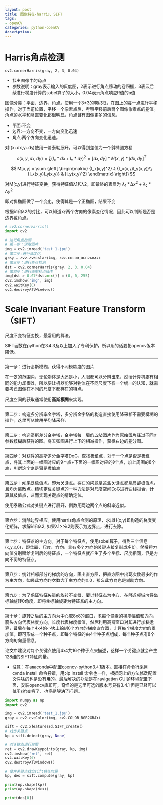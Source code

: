 ```yaml
---
layout: post
title: 图像特征-harris、SIFT
tags:
- openCV
categories: python-openCV
description:
---
```


# Harris角点检测

`cv2.cornerHarris(gray, 2, 3, 0.04)`
* 找出图像中的角点
* 参数说明：gray表示输入的灰度图，2表示进行角点移动的卷积框，3表示后续进行梯度计算的sobel算子的大小，0.04表示角点响应R值的α值

图像分类：平面、边界、角点。使用一个3*3的卷积框，在图上的每一点进行平移操作，对于当前位置，平移一个像素点后，考察平移前后两个图像像素点的差值。角点的水平和竖直变化都很明显，角点含有图像更多的信息。
* 平面:不变
* 边界:一方向不变，一方向变化迅速
* 角点:两个方向变化迅速。

对I(x+dx,y+dy)使用一阶泰勒展开，可以得到差值为一个斜椭圆方程

$$
c(x,y,dx,dy) = \sum (I_x*dx+I_y*dy)^2 = [dx,dy] * M(x,y) * [dx,dy]^T
$$

$$
M[x,y] = \sum {\left[
\begin{matrix}
{I_x(x,y)^2} & {I_x(x,y)I_y(x,y)}\\
{I_x(x,y)I_y(x,y)} & {I_y(x,y)^2}
\end{matrix}
\right]}
$$

对M[x,y]进行特征变换，获得特征值λ1和λ2，即最终的表示为 $λ_1*∆x^ 2 + λ_2*∆y ^ 2$

即对斜椭圆做了一个变化，使得其是一个正椭圆，结果不变

根据λ1和λ2的对比，可以知道xy两个方向的像素变化情况，因此可以判断是否是边界或角点。

```python
# cv2.cornerHarris()
import cv2

# 进行角点检测
# 第一步：读取图片
img = cv2.imread('test_1.jpg')
# 第二步:进行灰度化
gray = cv2.cvtColor(img, cv2.COLOR_BGR2GRAY)
# 第三步：进行角点检测
dst = cv2.cornerHarris(gray, 2, 3, 0.04)
# 第四步：进行画图秒点操作
img[dst > 0.01*dst.max()] = (0, 0, 255)
cv2.imshow('img', img)
cv2.waitKey(0)
cv2.destroyAllWindows()
```

# Scale Invariant Feature Transform（SIFT）
尺度不变特征变换，最常用的算法。

SIFT函数在python在3.4.3及以上加入了专利保护，所以用的话要把opencv版本降低。

---

第一步：进行高斯模糊，获得不同模糊度的图片

在一定的范围内，无论物体是大还是小，人眼都可以分辨出来，然而计算机要有相同的能力却很难，所以要让机器能够对物体在不同尺度下有一个统一的认知，就需要考虑图像在不同的尺度下都存在的特点。

尺度空间的获取通常使用**高斯模糊**来实现。

---

第二步：构造多分辨率金字塔，多分辨金字塔的构造直接使用降采样不需要模糊的操作，这里可以使用平均降采样。

---

第三步：构造高斯差分金字塔，金字塔每一层的五站图片作为原始图片经过不同σ参数模糊后获得的图。将五张图进行上下的相减操作，获得右边的差分图。

---

第四步：对获得的高斯差分金字塔DoG，查找极值点，对于一个点是否是极值点，将其上面的一幅图对应的9个点+下面的一幅图对应的9个点，加上周围的8个点，判断这个点是否是极值点

---

第五步：如果是极值点，即为关键点。存在的问题是这些关键点都是局部极值点，且均为离散点。精切定位关键点的一种方法是对尺度空间DoG进行曲线拟合，计算其极值点，从而实现关键点的精确定位。

使用泰勒公式对关键点进行展开，倒数用两边两个点的斜率近似。

---

第六步：消除边界相应。使用harris角点检测的原理，求出H(x,y)即构造的梯度变化矩阵，求解λ1和λ2, 如果λ1>>λ2则表示为边界点，进行去除。

---

第七步：特征点的主方向。对于每个特征点，使用sobel算子，得到三个信息(x,y,σ,θ)，即位置、尺度、方向。具有多个方向的关键点被复制成多份，然后将方向值分别赋给复制后的特征点，一个特征点就产生了多个坐标、尺度相同，但是方向不同的特征点。

---

第八步：统计相邻部分的梯度的方向，画出直方图，把直方图中出现次数最多的作为主方向，如果此方向的次数大于主方向的0.8，那么此方向也是辅助方向。

---

第九步：为了保证特征矢量的旋转不变性，要以特征点为中心，在附近邻域内将坐标轴旋转θ角度，即将坐标轴旋转为特征点的主方向。

---

第十步：旋转之后的主方向为中心取8x8的窗口，求每个像素的梯度幅值和方向，箭头方向代表梯度方向，长度代表梯度幅值，然后利用高斯窗口对其进行加权运算，最后在每个4x4的小块上绘制8个方向的梯度直方图，计算每个梯度方向的累加值，即可形成一个种子点，即每个特征的由4个种子点组成，每个种子点有8个方向的向量信息。

论文中建议对每个关键点使用4x4共16个种子点来描述，这样一个关键点就会产生128维的SIFT特征向量。

* 注意：在anaconda中配置opencv-python3.4.1版本。直接在命令行采用conda install 命令报错，用pip install 命令也一样，根据网上的方法修改配置文件啥的也是没有用的。最后解决的办法是在navigation GUI的环境配置下面，安装opencv库即可，奇怪的是这里可选的版本号只有3.4.1.但是已经可以使用sift变换了，也算是解决了问题。

```python
import numpy as np
import cv2

img = cv2.imread('test_1.jpg')
gray = cv2.cvtColor(img, cv2.COLOR_BGR2GRAY)

sift = cv2.xfeatures2d.SIFT_create()
# 找出关键点
kp = sift.detect(gray, None)

# 对关键点进行绘图
ret = cv2.drawKeypoints(gray, kp, img)
cv2.imshow('ret', ret)
cv2.waitKey(0)
cv2.destroyAllWindows()

# 使用关键点找出sift特征向量
kp, des = sift.compute(gray, kp)

print(np.shape(kp))
print(np.shape(des))

print(des[0])
```
